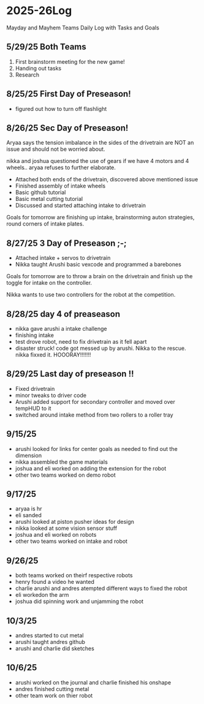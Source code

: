 # 2025-26Log
Mayday and Mayhem Teams Daily Log with Tasks and Goals

## 5/29/25 Both Teams
1. First brainstorm meeting for the new game!
2. Handing out tasks
3. Research

## 8/25/25 First Day of Preseason!

- figured out how to turn off flashlight

## 8/26/25 Sec Day of Preseason!

Aryaa says the tension imbalance in the sides of the drivetrain are NOT an issue and should not be worried about. 

nikka and joshua questioned the use of gears if we have 4 motors and 4 wheels.. aryaa refuses to further elaborate.

- Attached both ends of the drivetrain, discovered above mentioned issue
- Finished assembly of intake wheels
- Basic github tutorial
- Basic metal cutting tutorial
- Discussed and started attaching intake to drivetrain

Goals for tomorrow are finishing up intake, brainstorming auton strategies, round corners of intake plates.

## 8/27/25 3 Day of Preseason ;-;
- Attached intake + servos to drivetrain
- Nikka taught Arushi basic vexcode and programmed a barebones

Goals for tomorrow are to throw a brain on the drivetrain and finish up the toggle for intake on the controller. 

Nikka wants to use two controllers for the robot at the competition.

## 8/28/25 day 4 of preaseason
- nikka gave arushi a intake challenge
- finishing intake
- test drove robot, need to fix drivetrain as it fell apart
- disaster struck! code got messed up by arushi. Nikka to the rescue.  nikka fixxed it. HOOORAY!!!!!!!

## 8/29/25 Last day of preseason !!
- Fixed drivetrain
- minor tweaks to driver code
- Arushi added support for secondary controller and moved over tempHUD to it
- switched around intake method from two rollers to a roller tray

## 9/15/25
- arushi looked for links for center goals as needed to find out the dimension
- nikka assembled the game materials
- joshua and eli worked on adding the extension for the robot
- other two teams worked on demo robot

## 9/17/25
- aryaa is hr
- eli sanded 
- arushi looked at piston pusher ideas for design
- nikka looked at some vision sensor stuff
- joshua and eli worked on robots
- other two teams worked on intake and robot

## 9/26/25
- both teams worked on theirf respective robots
- henry found a video he wanted
- charlie arushi and andres atempted different ways to fixed the robot
- eli workedon the arm
- joshua did spinning work and unjamming the robot

## 10/3/25
- andres started to cut metal
- arushi taught andres github
- arushi and charlie did sketches

## 10/6/25
- arushi worked on the journal and charlie finished his onshape
- andres finished cutting metal
- other team work on thier  robot

